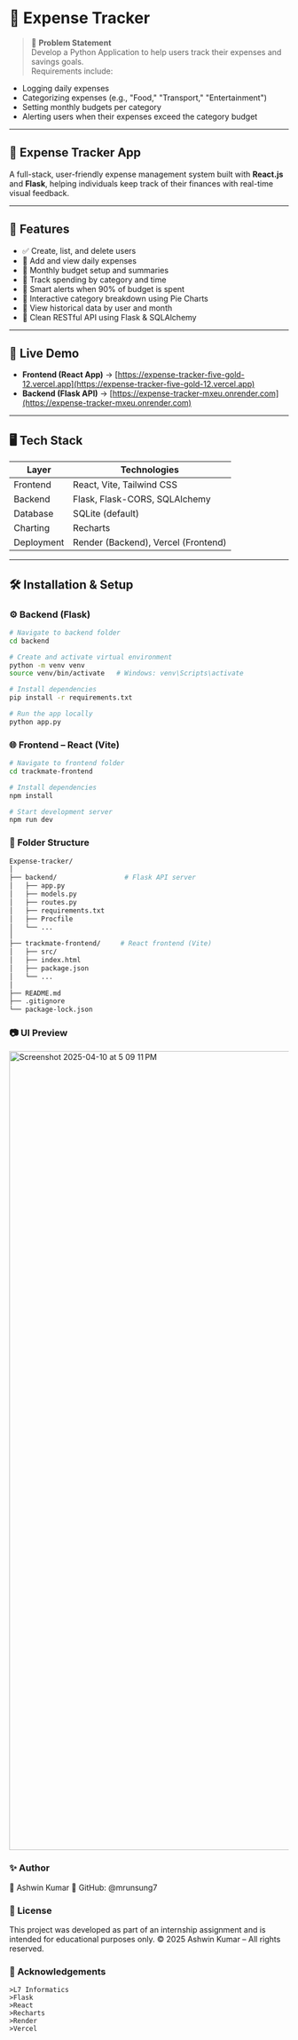 # 💼 Expense Tracker 

> 📌 **Problem Statement**  
Develop a Python Application to help users track their expenses and savings goals.  
Requirements include:  
- Logging daily expenses  
- Categorizing expenses (e.g., "Food," "Transport," "Entertainment")  
- Setting monthly budgets per category  
- Alerting users when their expenses exceed the category budget  

---

## 💸 Expense Tracker App

A full-stack, user-friendly expense management system built with **React.js** and **Flask**, helping individuals keep track of their finances with real-time visual feedback.

---

## 🚀 Features

- ✅ Create, list, and delete users
- 🧾 Add and view daily expenses
- 📅 Monthly budget setup and summaries
- 🧠 Track spending by category and time
- 🔔 Smart alerts when 90% of budget is spent
- 🥧 Interactive category breakdown using Pie Charts
- 📂 View historical data by user and month
- 🧬 Clean RESTful API using Flask & SQLAlchemy

---

## 🔗 Live Demo

- **Frontend (React App)** → [https://expense-tracker-five-gold-12.vercel.app](https://expense-tracker-five-gold-12.vercel.app)  
- **Backend (Flask API)** → [https://expense-tracker-mxeu.onrender.com](https://expense-tracker-mxeu.onrender.com)

---

## 🖥️ Tech Stack

| Layer     | Technologies                    |
|-----------|---------------------------------|
| Frontend  | React, Vite, Tailwind CSS       |
| Backend   | Flask, Flask-CORS, SQLAlchemy   |
| Database  | SQLite (default)                |
| Charting  | Recharts                        |
| Deployment| Render (Backend), Vercel (Frontend) |

---

## 🛠️ Installation & Setup

### ⚙ Backend (Flask)
```bash
# Navigate to backend folder
cd backend

# Create and activate virtual environment
python -m venv venv
source venv/bin/activate   # Windows: venv\Scripts\activate

# Install dependencies
pip install -r requirements.txt

# Run the app locally
python app.py

```

### 🌐 Frontend – React (Vite)
```bash
# Navigate to frontend folder
cd trackmate-frontend

# Install dependencies
npm install

# Start development server
npm run dev

```
### 📁 Folder Structure
```bash
Expense-tracker/
│
├── backend/                 # Flask API server
│   ├── app.py
│   ├── models.py
│   ├── routes.py
│   ├── requirements.txt
│   ├── Procfile
│   └── ...
│
├── trackmate-frontend/     # React frontend (Vite)
│   ├── src/
│   ├── index.html
│   ├── package.json
│   └── ...
│
├── README.md
├── .gitignore
└── package-lock.json

```
### 📷 UI Preview
<img width="1440" alt="Screenshot 2025-04-10 at 5 09 11 PM" src="https://github.com/user-attachments/assets/9e5dd110-3ce0-4a1e-925c-7c3a48b23a61" />


### ✨ Author
👤 Ashwin Kumar
📌 GitHub: @mrunsung7

### 📄 License
This project was developed as part of an internship assignment and is intended for educational purposes only.
© 2025 Ashwin Kumar – All rights reserved.

### 🙌 Acknowledgements
```
>L7 Informatics
>Flask
>React
>Recharts
>Render
>Vercel

```
